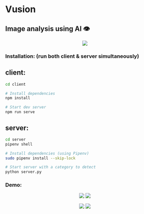 # Vusion
## Image analysis using AI 👁

<p align="center">
<img src="logo.png">
</p>

### Installation: (run both client & server simultaneously)
## client:
````bash
cd client

# Install dependencies
npm install

# Start dev server
npm run serve

````

## server:

````bash
cd server
pipenv shell

# Install dependencies (using Pipenv)
sudo pipenv install --skip-lock

# Start server with a category to detect
python server.py
````

### Demo:

<p align="center">
<img src="demo/chameleon.jpg">
<img src="demo/chameleon-results.png">
</p>
<p align="center">
<img src="demo/basketball.jpg">
<img src="demo/basketball-results.png">
</p>


